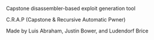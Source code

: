 Capstone disassembler-based exploit generation tool

C.R.A.P (Capstone & Recursive Automatic Pwner)

Made by Luis Abraham, Justin Bower, and Ludendorf Brice
